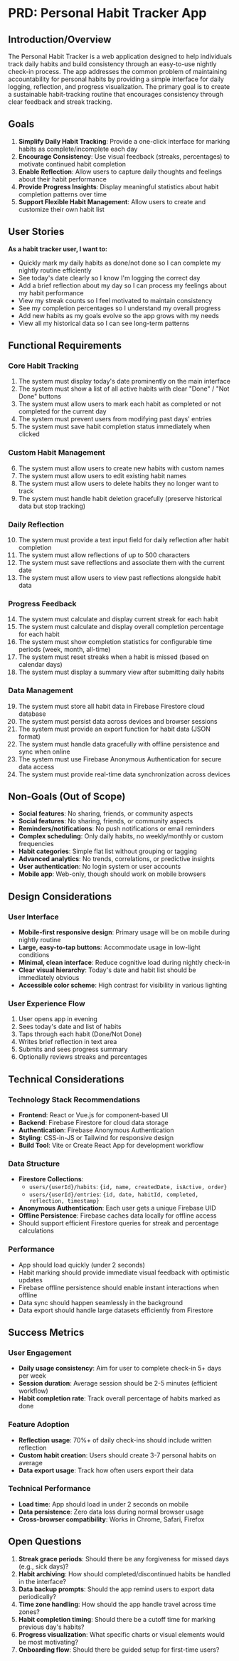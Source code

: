 # PRD: Personal Habit Tracker App

## Introduction/Overview

The Personal Habit Tracker is a web application designed to help individuals track daily habits and build consistency through an easy-to-use nightly check-in process. The app addresses the common problem of maintaining accountability for personal habits by providing a simple interface for daily logging, reflection, and progress visualization. The primary goal is to create a sustainable habit-tracking routine that encourages consistency through clear feedback and streak tracking.

## Goals

1. **Simplify Daily Habit Tracking**: Provide a one-click interface for marking habits as complete/incomplete each day
2. **Encourage Consistency**: Use visual feedback (streaks, percentages) to motivate continued habit completion
3. **Enable Reflection**: Allow users to capture daily thoughts and feelings about their habit performance
4. **Provide Progress Insights**: Display meaningful statistics about habit completion patterns over time
5. **Support Flexible Habit Management**: Allow users to create and customize their own habit list

## User Stories

**As a habit tracker user, I want to:**

- Quickly mark my daily habits as done/not done so I can complete my nightly routine efficiently
- See today's date clearly so I know I'm logging the correct day
- Add a brief reflection about my day so I can process my feelings about my habit performance
- View my streak counts so I feel motivated to maintain consistency
- See my completion percentages so I understand my overall progress
- Add new habits as my goals evolve so the app grows with my needs
- View all my historical data so I can see long-term patterns

## Functional Requirements

### Core Habit Tracking
1. The system must display today's date prominently on the main interface
2. The system must show a list of all active habits with clear "Done" / "Not Done" buttons
3. The system must allow users to mark each habit as completed or not completed for the current day
4. The system must prevent users from modifying past days' entries
5. The system must save habit completion status immediately when clicked

### Custom Habit Management
6. The system must allow users to create new habits with custom names
7. The system must allow users to edit existing habit names
8. The system must allow users to delete habits they no longer want to track
9. The system must handle habit deletion gracefully (preserve historical data but stop tracking)

### Daily Reflection
10. The system must provide a text input field for daily reflection after habit completion
11. The system must allow reflections of up to 500 characters
12. The system must save reflections and associate them with the current date
13. The system must allow users to view past reflections alongside habit data

### Progress Feedback
14. The system must calculate and display current streak for each habit
15. The system must calculate and display overall completion percentage for each habit
16. The system must show completion statistics for configurable time periods (week, month, all-time)
17. The system must reset streaks when a habit is missed (based on calendar days)
18. The system must display a summary view after submitting daily habits

### Data Management
19. The system must store all habit data in Firebase Firestore cloud database
20. The system must persist data across devices and browser sessions
21. The system must provide an export function for habit data (JSON format)
22. The system must handle data gracefully with offline persistence and sync when online
23. The system must use Firebase Anonymous Authentication for secure data access
24. The system must provide real-time data synchronization across devices

## Non-Goals (Out of Scope)

- **Social features**: No sharing, friends, or community aspects
- **Social features**: No sharing, friends, or community aspects
- **Reminders/notifications**: No push notifications or email reminders
- **Complex scheduling**: Only daily habits, no weekly/monthly or custom frequencies
- **Habit categories**: Simple flat list without grouping or tagging
- **Advanced analytics**: No trends, correlations, or predictive insights
- **User authentication**: No login system or user accounts
- **Mobile app**: Web-only, though should work on mobile browsers

## Design Considerations

### User Interface
- **Mobile-first responsive design**: Primary usage will be on mobile during nightly routine
- **Large, easy-to-tap buttons**: Accommodate usage in low-light conditions
- **Minimal, clean interface**: Reduce cognitive load during nightly check-in
- **Clear visual hierarchy**: Today's date and habit list should be immediately obvious
- **Accessible color scheme**: High contrast for visibility in various lighting

### User Experience Flow
1. User opens app in evening
2. Sees today's date and list of habits
3. Taps through each habit (Done/Not Done)
4. Writes brief reflection in text area
5. Submits and sees progress summary
6. Optionally reviews streaks and percentages

## Technical Considerations

### Technology Stack Recommendations
- **Frontend**: React or Vue.js for component-based UI
- **Backend**: Firebase Firestore for cloud data storage
- **Authentication**: Firebase Anonymous Authentication
- **Styling**: CSS-in-JS or Tailwind for responsive design
- **Build Tool**: Vite or Create React App for development workflow

### Data Structure
- **Firestore Collections**:
  - `users/{userId}/habits`: `{id, name, createdDate, isActive, order}`
  - `users/{userId}/entries`: `{id, date, habitId, completed, reflection, timestamp}`
- **Anonymous Authentication**: Each user gets a unique Firebase UID
- **Offline Persistence**: Firebase caches data locally for offline access
- Should support efficient Firestore queries for streak and percentage calculations

### Performance
- App should load quickly (under 2 seconds)
- Habit marking should provide immediate visual feedback with optimistic updates
- Firebase offline persistence should enable instant interactions when offline
- Data sync should happen seamlessly in the background
- Data export should handle large datasets efficiently from Firestore

## Success Metrics

### User Engagement
- **Daily usage consistency**: Aim for user to complete check-in 5+ days per week
- **Session duration**: Average session should be 2-5 minutes (efficient workflow)
- **Habit completion rate**: Track overall percentage of habits marked as done

### Feature Adoption
- **Reflection usage**: 70%+ of daily check-ins should include written reflection
- **Custom habit creation**: Users should create 3-7 personal habits on average
- **Data export usage**: Track how often users export their data

### Technical Performance
- **Load time**: App should load in under 2 seconds on mobile
- **Data persistence**: Zero data loss during normal browser usage
- **Cross-browser compatibility**: Works in Chrome, Safari, Firefox

## Open Questions

1. **Streak grace periods**: Should there be any forgiveness for missed days (e.g., sick days)?
2. **Habit archiving**: How should completed/discontinued habits be handled in the interface?
3. **Data backup prompts**: Should the app remind users to export data periodically?
4. **Time zone handling**: How should the app handle travel across time zones?
5. **Habit completion timing**: Should there be a cutoff time for marking previous day's habits?
6. **Progress visualization**: What specific charts or visual elements would be most motivating?
7. **Onboarding flow**: Should there be guided setup for first-time users?